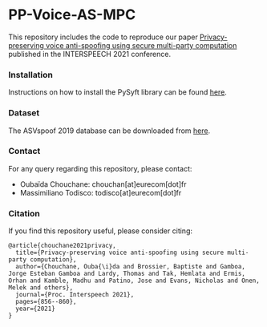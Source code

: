 # PP-Voice-AS-MPC
This repository includes the code to reproduce our paper [Privacy-preserving voice anti-spoofing using secure multi-party computation](https://www.isca-speech.org/archive/pdfs/interspeech_2021/chouchane21_interspeech.pdf) published in the INTERSPEECH 2021 conference.

### Installation
Instructions on how to install the PySyft library can be found [here](https://github.com/OpenMined/PySyft/blob/syft_0.2.x/README.md).

### Dataset
The ASVspoof 2019 database can be downloaded from [here](https://datashare.ed.ac.uk/handle/10283/3336).


### Contact
For any query regarding this repository, please contact:

- Oubaïda Chouchane: chouchan[at]eurecom[dot]fr
- Massimiliano Todisco: todisco[at]eurecom[dot]fr


### Citation
If you find this repository useful, please consider citing:
```
@article{chouchane2021privacy,
  title={Privacy-preserving voice anti-spoofing using secure multi-party computation},
  author={Chouchane, Ouba{\i}da and Brossier, Baptiste and Gamboa, Jorge Esteban Gamboa and Lardy, Thomas and Tak, Hemlata and Ermis, Orhan and Kamble, Madhu and Patino, Jose and Evans, Nicholas and Onen, Melek and others},
  journal={Proc. Interspeech 2021},
  pages={856--860},
  year={2021}
}
```

